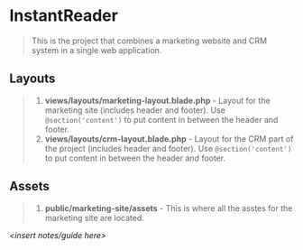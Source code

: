 # InstantReader

> This is the project that combines a marketing website and CRM system in a single web application.

## Layouts

> 1. **views/layouts/marketing-layout.blade.php** - Layout for the marketing site (includes header and footer). Use `@section('content')` to put content in between the header and footer.
> 2. **views/layouts/crm-layout.blade.php** - Layout for the CRM part of the project (includes header and footer). Use `@section('content')` to put content in between the header and footer.

## Assets

> 1. **public/marketing-site/assets** - This is where all the asstes for the marketing site are located.


*<insert notes/guide here>*
